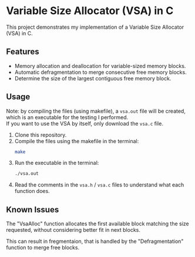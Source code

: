 
# Variable Size Allocator (VSA) in C

This project demonstrates my implementation of a Variable Size Allocator (VSA) in C.


## Features

- Memory allocation and deallocation for variable-sized memory blocks.
- Automatic defragmentation to merge consecutive free memory blocks.
- Determine the size of the largest contiguous free memory block.


## Usage

Note: by compiling the files (using makefile), a `vsa.out` file will be created, which is an executable for the testing I performed.<br>
If you want to use the VSA by itself, only download the `vsa.c` file.

1. Clone this repository.
2. Compile the files using the makefile in the terminal:
      ```bash
      make
      ```
3. Run the executable in the terminal:
      ```bash
      ./vsa.out
      ```
4. Read the comments in the `vsa.h` / `vsa.c` files to understand what each function does.



## Known Issues

The "VsaAlloc" function allocates the first available block matching the size requested, without considering better fit in next blocks.

This can result in fregmentaion, that is handled by the "Defragmentation" function to merge free blocks.
